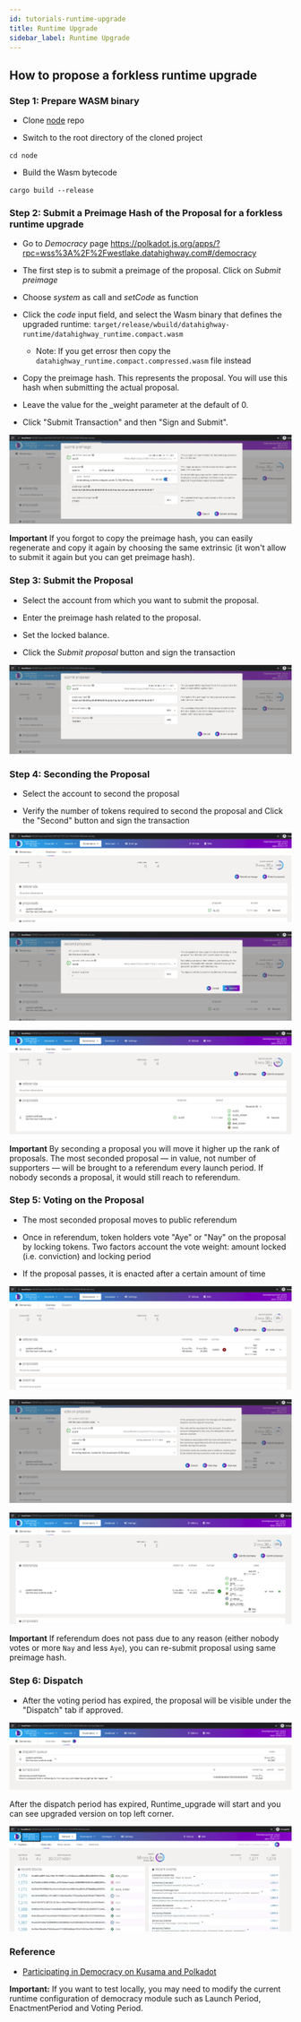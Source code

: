 ```yaml
---
id: tutorials-runtime-upgrade
title: Runtime Upgrade
sidebar_label: Runtime Upgrade
---
```


## How to propose a forkless runtime upgrade

### Step 1: Prepare WASM binary 

* Clone <a href="https://github.com/DataHighway-DHX/node" target="_blank" class="pretty-link pretty-link-colored">node</a> repo

* Switch to the root directory of the cloned project

`cd node`

* Build the Wasm bytecode

`cargo build --release`


### Step 2: Submit a Preimage Hash of the Proposal for a forkless runtime upgrade

* Go to _Democracy_ page https://polkadot.js.org/apps/?rpc=wss%3A%2F%2Fwestlake.datahighway.com#/democracy

* The first step is to submit a preimage of the proposal. Click on _Submit preimage_

* Choose _system_ as call and _setCode_ as function 

* Click the _code_ input field, and select the Wasm binary that defines the upgraded runtime: 
  `target/release/wbuild/datahighway-runtime/datahighway_runtime.compact.wasm`
  * Note: If you get errosr then copy the `datahighway_runtime.compact.compressed.wasm` file instead

* Copy the preimage hash. This represents the proposal. You will use this hash when submitting the actual proposal.

* Leave the value for the _weight parameter at the default of 0.

* Click "Submit Transaction" and then "Sign and Submit".

![Submit Preimage](/img/tutorial/submit_preimage.png "Submit Preimage")

**Important** If you forgot to copy the preimage hash, you can easily regenerate and copy it again by choosing the same extrinsic (it won't allow to submit it again but you can get preimage hash).

### Step 3: Submit the Proposal

* Select the account from which you want to submit the proposal. 

* Enter the preimage hash related to the proposal. 

* Set the locked balance. 

* Click the _Submit proposal_ button and sign the transaction

![Submit Proposal](/img/tutorial/submit_proposal.png "Submit Proposal")

### Step 4: Seconding the Proposal

* Select the account to second the proposal

* Verify the number of tokens required to second the proposal and Click the "Second" button and sign the transaction

![Second Proposal1](/img/tutorial/second_proposal1.png "Second Proposal1")

![Second Proposal2](/img/tutorial/second_proposal2.png "Second Proposal2")

![Second Proposal3](/img/tutorial/second_proposal3.png "Second Proposal3")

**Important** By seconding a proposal you will move it higher up the rank of proposals. The most seconded proposal — in value, not number of supporters — will be brought to a referendum every launch period. If nobody seconds a proposal, it would still reach to referendum.

### Step 5: Voting on the Proposal

* The most seconded proposal moves to public referendum

* Once in referendum, token holders vote "Aye" or "Nay" on the proposal by locking tokens. Two factors account the vote weight: amount locked (i.e. conviction) and locking period

* If the proposal passes, it is enacted after a certain amount of time

![Vote1](/img/tutorial/vote1.png "Vote1")

![Vote2](/img/tutorial/vote2.png "Vote2")

![Vote3](/img/tutorial/vote3.png "Vote3")

**Important** If referendum does not pass due to any reason (either nobody votes or more `Nay` and less `Aye`), you can re-submit proposal using same preimage hash.

### Step 6: Dispatch

* After the voting period has expired, the proposal will be visible under the "Dispatch" tab if approved.

![Dispatch](/img/tutorial/dispatch.png "Dispatch")

After the dispatch period has expired, Runtime_upgrade will start and you can see upgraded version on top left corner.

![Runtime](/img/tutorial/runtime.png "Runtime")


### Reference
* [Participating in Democracy on Kusama and Polkadot](https://wiki.polkadot.network/docs/maintain-guides-democracy/#proposing-an-action)

**Important:** If you want to test locally, you may need to modify the current runtime configuration of democracy module such as Launch Period, EnactmentPeriod and Voting Period.
